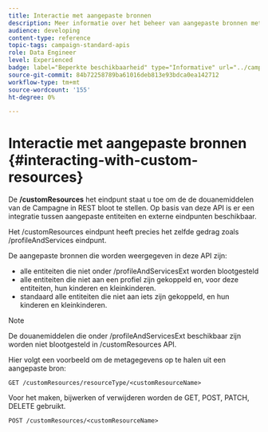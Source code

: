 ```yaml
---
title: Interactie met aangepaste bronnen
description: Meer informatie over het beheer van aangepaste bronnen met API's/
audience: developing
content-type: reference
topic-tags: campaign-standard-apis
role: Data Engineer
level: Experienced
badge: label="Beperkte beschikbaarheid" type="Informative" url="../campaign-standard-migration-home.md" tooltip="Beperkt tot gemigreerde gebruikers in Campaign Standard"
source-git-commit: 84b72258789ba61016deb813e93bdca0ea142712
workflow-type: tm+mt
source-wordcount: '155'
ht-degree: 0%

---
```


# Interactie met aangepaste bronnen {#interacting-with-custom-resources}

De **/customResources** het eindpunt staat u toe om de de douanemiddelen van de Campagne in REST bloot te stellen. Op basis van deze API is er een integratie tussen aangepaste entiteiten en externe eindpunten beschikbaar.

Het /customResources eindpunt heeft precies het zelfde gedrag zoals /profileAndServices eindpunt.

De aangepaste bronnen die worden weergegeven in deze API zijn:

* alle entiteiten die niet onder /profileAndServicesExt worden blootgesteld
* alle entiteiten die niet aan een profiel zijn gekoppeld en, voor deze entiteiten, hun kinderen en kleinkinderen.
* standaard alle entiteiten die niet aan iets zijn gekoppeld, en hun kinderen en kleinkinderen.

>[!NOTE]
>De douanemiddelen die onder /profileAndServicesExt beschikbaar zijn worden niet blootgesteld in /customResources API.


Hier volgt een voorbeeld om de metagegevens op te halen uit een aangepaste bron:

```
GET /customResources/resourceType/<customResourceName>
```

Voor het maken, bijwerken of verwijderen worden de GET, POST, PATCH, DELETE gebruikt.

```
POST /customResources/<customResourceName>
```
